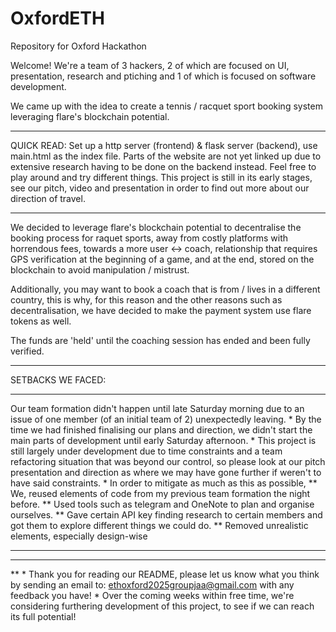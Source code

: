 # OxfordETH
Repository for Oxford Hackathon

Welcome! We're a team of 3 hackers, 2 of which are focused on UI, presentation, research and ptiching and 1 of which is focused on software development.

We came up with the idea to create a tennis / racquet sport booking system leveraging flare's blockchain potential.

*****************************
QUICK READ:
  Set up a http server (frontend) & flask server (backend), use main.html as the index file.
  Parts of the website are not yet linked up due to extensive research having to be done on the backend instead.
  Feel free to play around and try different things.
  This project is still in its early stages, see our pitch, video and presentation in order to find out more about our direction of travel.

*****************************

We decided to leverage flare's blockchain potential to decentralise the booking process for raquet sports, away from costly platforms with horrendous fees, towards a more user <-> coach, relationship that requires GPS verification at the beginning of a game, and at the end, stored on the blockchain to avoid manipulation / mistrust.

Additionally, you may want to book a coach that is from / lives in a different country, this is why, for this reason and the other reasons such as decentralisation, we have decided to make the payment system use flare tokens as well.

The funds are 'held' until the coaching session has ended and been fully verified.

*****************************
SETBACKS WE FACED:
*****************
Our team formation didn't happen until late Saturday morning due to an issue of one member (of an initial team of 2) unexpectedly leaving.
*
By the time we had finished finalising our plans and direction, we didn't start the main parts of development until early Saturday afternoon.
*
This project is still largely under development due to time constraints and a team refactoring situation that was beyond our control, so please look at our pitch presentation and direction as where we may have gone further if weren't to have said constraints.
*
In order to mitigate as much as this as possible,
**
We, reused elements of code from my previous team formation the night before.
**
Used tools such as telegram and OneNote to plan and organise ourselves.
**
Gave certain API key finding research to certain members and got them to explore different things we could do.
**
Removed unrealistic elements, especially design-wise

****
***
**
*
Thank you for reading our README, please let us know what you think by sending an email to: ethoxford2025groupjaa@gmail.com with any feedback you have!
*
Over the coming weeks within free time, we're considering furthering development of this project, to see if we can reach its full potential!

